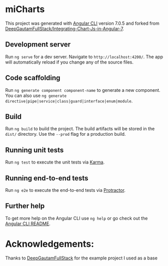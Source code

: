 # miCharts

This project was generated with [Angular CLI](https://github.com/angular/angular-cli) version 7.0.5 and forked from [DeepGautamFullStack/Integrating-Chart-Js-in-Angular-7](https://github.com/DeepGautamFullStack/Integrating-Chart-Js-in-Angular-7).

## Development server

Run `ng serve` for a dev server. Navigate to `http://localhost:4200/`. The app will automatically reload if you change any of the source files.

## Code scaffolding

Run `ng generate component component-name` to generate a new component. You can also use `ng generate directive|pipe|service|class|guard|interface|enum|module`.

## Build

Run `ng build` to build the project. The build artifacts will be stored in the `dist/` directory. Use the `--prod` flag for a production build.

## Running unit tests

Run `ng test` to execute the unit tests via [Karma](https://karma-runner.github.io).

## Running end-to-end tests

Run `ng e2e` to execute the end-to-end tests via [Protractor](http://www.protractortest.org/).

## Further help

To get more help on the Angular CLI use `ng help` or go check out the [Angular CLI README](https://github.com/angular/angular-cli/blob/master/README.md).

# Acknowledgements:
Thanks to [DeepGautamFullStack](https://github.com/DeepGautamFullStack) for the example project I used as a base